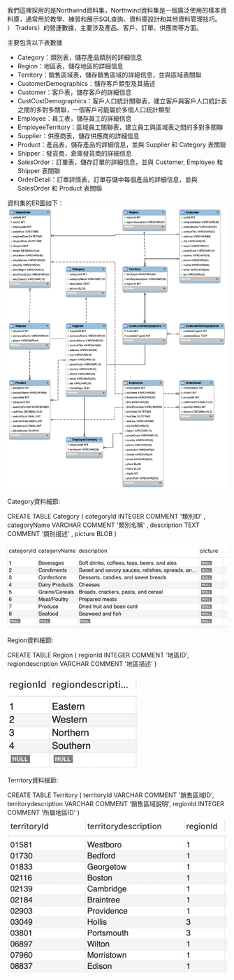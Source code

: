 我們這裡採用的是Northwind資料集，Northwind資料集是一個廣泛使用的樣本資料庫，通常用於教學、練習和展示SQL查詢、資料庫設計和其他資料管理技巧。 ） Traders）的營運數據，主要涉及產品、客戶、訂單、供應商等方面。

主要包含以下表數據
+ Category：類別表，儲存產品類別的詳細信息
+ Region：地區表，儲存地區的詳細信息
+ Territory：銷售區域表，儲存銷售區域的詳細信息，並與區域表關聯
+ CustomerDemographics：儲存客戶類型及其描述
+ Customer：客戶表，儲存客戶的詳細信息
+ CustCustDemographics：客戶人口統計關聯表，建立客戶與客戶人口統計表之間的多對多關聯，一個客戶可能屬於多個人口統計類型
+ Employee：員工表，儲存員工的詳細信息
+ EmployeeTerritory：區域員工關聯表，建立員工與區域表之間的多對多關聯
+ Supplier：供應商表，儲存供應商的詳細信息
+ Product：產品表，儲存產品的詳細信息，並與 Supplier 和 Category 表關聯
+ Shipper：發貨商，倉庫發貨商的詳細信息
+ SalesOrder：訂單表，儲存訂單的詳細信息，並與 Customer, Employee 和 Shipper 表關聯
+ OrderDetail：訂單詳情表，訂單存儲中每個產品的詳細信息，並與 SalesOrder 和 Product 表關聯

資料集的ER圖如下：
![image](images/ER.png)

Category資料細節:

CREATE TABLE Category
 (
  categoryId INTEGER COMMENT '類別ID' ,
  categoryName VARCHAR COMMENT '類別名稱' ,
  description TEXT COMMENT '類別描述' ,
  picture BLOB
)

![image](images/Category.png)

Region資料細節:

CREATE TABLE Region
 (
  regionId INTEGER COMMENT '地區ID',
  regiondescription VARCHAR COMMENT '地區描述'
)

![image](images/Region.png)

Territory資料細節:

CREATE TABLE Territory
 (
  territoryId VARCHAR COMMENT '銷售區域ID',
  territorydescription VARCHAR COMMENT '銷售區域說明',
  regionId INTEGER COMMENT '所屬地區ID'
)
![image](images/Territory.png)






